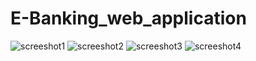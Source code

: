 # E-Banking_web_application

![screeshot1](https://user-images.githubusercontent.com/70154636/103133980-bf82db80-46d3-11eb-96c3-2e1e133ddb47.PNG)
![screeshot2](https://user-images.githubusercontent.com/70154636/103133988-cc073400-46d3-11eb-92f8-fa757e522570.PNG)
![screeshot3](https://user-images.githubusercontent.com/70154636/103133992-d1fd1500-46d3-11eb-9af6-7b5287691882.PNG)
![screeshot4](https://user-images.githubusercontent.com/70154636/103133995-d6293280-46d3-11eb-9c10-fa797031fac2.PNG)
